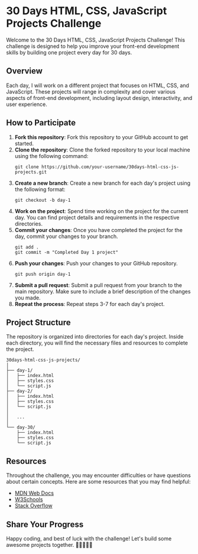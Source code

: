 # 30 Days HTML, CSS, JavaScript Projects Challenge

Welcome to the 30 Days HTML, CSS, JavaScript Projects Challenge! This challenge is designed to help you improve your front-end development skills by building one project every day for 30 days.

## Overview

Each day, I will work on a different project that focuses on HTML, CSS, and JavaScript. These projects will range in complexity and cover various aspects of front-end development, including layout design, interactivity, and user experience.

## How to Participate

1. **Fork this repository**: Fork this repository to your GitHub account to get started.
2. **Clone the repository**: Clone the forked repository to your local machine using the following command:
   ```
   git clone https://github.com/your-username/30days-html-css-js-projects.git
   ```
3. **Create a new branch**: Create a new branch for each day's project using the following format:
   ```
   git checkout -b day-1
   ```
4. **Work on the project**: Spend time working on the project for the current day. You can find project details and requirements in the respective directories.
5. **Commit your changes**: Once you have completed the project for the day, commit your changes to your branch.
   ```
   git add .
   git commit -m "Completed Day 1 project"
   ```
6. **Push your changes**: Push your changes to your GitHub repository.
   ```
   git push origin day-1
   ```
7. **Submit a pull request**: Submit a pull request from your branch to the main repository. Make sure to include a brief description of the changes you made.
8. **Repeat the process**: Repeat steps 3-7 for each day's project.

## Project Structure

The repository is organized into directories for each day's project. Inside each directory, you will find the necessary files and resources to complete the project.

```
30days-html-css-js-projects/
│
├── day-1/
│   ├── index.html
│   ├── styles.css
│   └── script.js
├── day-2/
│   ├── index.html
│   ├── styles.css
│   └── script.js
│
│   ...
│
└── day-30/
    ├── index.html
    ├── styles.css
    └── script.js
```

## Resources

Throughout the challenge, you may encounter difficulties or have questions about certain concepts. Here are some resources that you may find helpful:

- [MDN Web Docs](https://developer.mozilla.org/en-US/)
- [W3Schools](https://www.w3schools.com/)
- [Stack Overflow](https://stackoverflow.com/)

## Share Your Progress

Happy coding, and best of luck with the challenge! Let's build some awesome projects together. 🚀👨‍💻👩‍💻
